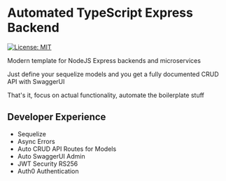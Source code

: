 # Automated TypeScript Express Backend

[![License: MIT](https://img.shields.io/badge/License-MIT-yellow.svg)](https://opensource.org/licenses/MIT)

Modern template for NodeJS Express backends and microservices

Just define your sequelize models and you get a fully documented CRUD API with SwaggerUI

That's it, focus on actual functionality, automate the boilerplate stuff

## Developer Experience

- Sequelize
- Async Errors
- Auto CRUD API Routes for Models
- Auto SwaggerUI Admin
- JWT Security RS256
- Auth0 Authentication
